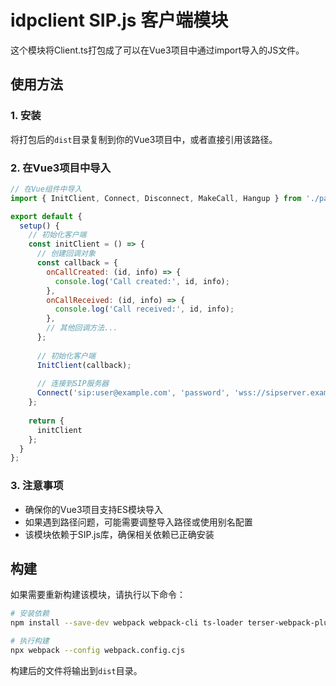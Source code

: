 # idpclient SIP.js 客户端模块

这个模块将Client.ts打包成了可以在Vue3项目中通过import导入的JS文件。

## 使用方法

### 1. 安装

将打包后的`dist`目录复制到你的Vue3项目中，或者直接引用该路径。

### 2. 在Vue3项目中导入

```javascript
// 在Vue组件中导入
import { InitClient, Connect, Disconnect, MakeCall, Hangup } from './path/to/dist/Client.js';

export default {
  setup() {
    // 初始化客户端
    const initClient = () => {
      // 创建回调对象
      const callback = {
        onCallCreated: (id, info) => {
          console.log('Call created:', id, info);
        },
        onCallReceived: (id, info) => {
          console.log('Call received:', id, info);
        },
        // 其他回调方法...
      };
      
      // 初始化客户端
      InitClient(callback);
      
      // 连接到SIP服务器
      Connect('sip:user@example.com', 'password', 'wss://sipserver.example.com:8089/ws');
    };
    
    return {
      initClient
    };
  }
};
```

### 3. 注意事项

- 确保你的Vue3项目支持ES模块导入
- 如果遇到路径问题，可能需要调整导入路径或使用别名配置
- 该模块依赖于SIP.js库，确保相关依赖已正确安装

## 构建

如果需要重新构建该模块，请执行以下命令：

```bash
# 安装依赖
npm install --save-dev webpack webpack-cli ts-loader terser-webpack-plugin circular-dependency-plugin

# 执行构建
npx webpack --config webpack.config.cjs
```

构建后的文件将输出到`dist`目录。